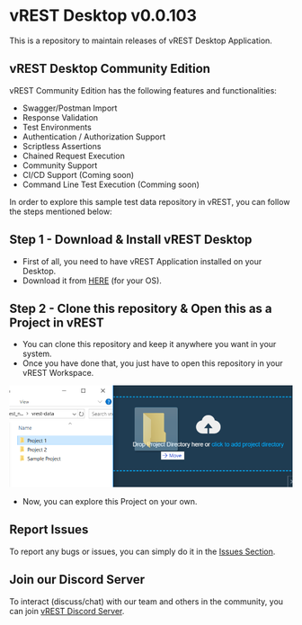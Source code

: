 # vREST Desktop v0.0.103

This is a repository to maintain releases of vREST Desktop Application.

## vREST Desktop Community Edition

vREST Community Edition has the following features and functionalities:

- Swagger/Postman Import
- Response Validation
- Test Environments
- Authentication / Authorization Support
- Scriptless Assertions
- Chained Request Execution
- Community Support
- CI/CD Support (Coming soon)
- Command Line Test Execution (Comming soon)

In order to explore this sample test data repository in vREST, you can follow the steps mentioned below:

## Step 1 - Download & Install vREST Desktop

- First of all, you need to have vREST Application installed on your Desktop.
- Download it from [HERE](https://github.com/Optimizory/vrest-desktop/releases) (for your OS).

## Step 2 - Clone this repository & Open this as a Project in vREST

- You can clone this repository and keep it anywhere you want in your system.
- Once you have done that, you just have to open this repository in your vREST Workspace.

![](assets/6.png)

- Now, you can explore this Project on your own.

## Report Issues

To report any bugs or issues, you can simply do it in the [Issues Section](https://github.com/Optimizory/vrest-desktop/issues).

## Join our Discord Server

To interact (discuss/chat) with our team and others in the community, you can join [vREST Discord Server](https://discord.gg/XM97E6H).
